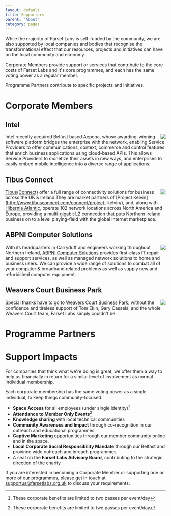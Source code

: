 ```yaml
---
layout: default
title: Supporters
parent: "About"
category: pages
---
```


While the majority of Farset Labs is self-funded by the community, we are also supported by local companies and bodies that recognise the transformational effect that our resources, projects and initiatives can have on the local community and economy. 

Corporate Members provide support or services that contribute to the core costs of Farset Labs and it's core programmes, and each has the same voting power as a regular member.

Programme Partners contribute to specific projects and initiatives.

# Corporate Members

## Intel 

<div style="float: right"><a href="http://aepona.intel.com/"><img src="http://blog.farsetlabs.org.uk/wp-content/uploads/2012/04/intel_logo-300x227.jpg"/></a></div>

Intel recently acquired Belfast based Aepona, whose awarding-winning software
platform bridges the enterprise with the network, enabling Service Providers
to offer communications, context, commerce and control features that enrich
business applications using cloud-based APIs. This allows Service Providers to
monetize their assets in new ways, and enterprises to easily embed mobile
intelligence into a diverse range of applications.

## Tibus Connect 

<div style="float: right"><a href="http://www.tibus.com"><img src="http://www.iia.ie/filestore/images/member/tibus.jpg"/></a></div>

[Tibus(Connect)](http://www.tibusconnect.com/) offer a full range of
connectivity solutions for business across the UK & Ireland.They are market
partners of [Project Kelvin](http://www.tibusconnect.com/connect/project-
kelvin/), and, along with [Hibernia
Atlantic](http://www.hiberniaatlantic.com/), operate 102 network locations
across North America and Europe, providing a multi-gigabit L2 connection that
puts Northern Ireland business on to a level playing-field with the global
internet marketplace.

## ABPNI Computer Solutions

<div style="float: right"><a href="http://www.abpni.co.uk"><img src="{{site.base}}/assets/img/corp_logos/abpni_300.png"/></a></div>

With its headquarters in Carryduff and engineers working throughout Northern Ireland, [ABPNI Computer Solutions](http://www.abpni.co.uk) provides first-class IT repair and support services, as well as managed network solutions to home and business users. We can provide a wide range of solutions to combat all of your computer & broadband related problems as well as supply new and refurbished computer equipment.


## Weavers Court Business Park 

<div style="float: right"><a href="http://www.weaverscourt.com"><img src="http://blog.farsetlabs.org.uk/wp-content/uploads/2012/04/weavers_court_business_park_belfast_logo.png"/></a></div>

Special thanks have to go to [Weavers Court Business Park](http://www.weaverscourt.com/); without the confidence and tireless support of Tom Ekin, Gary Cassels, and the whole Weavers Court team, Farset Labs simply couldn't be.

# Programme Partners

# Support Impacts

For companies that think what we're doing is great, we offer them a way to help us financially in return for a similar level of involvement as normal individual membership. 

Each corporate membership has the same voting power as a single individual, to keep things community-focused.

*   **Space Access** for all employees (under single identity)[^corp]
*   **Attendance to Member Only Events**[^corp]
*   **Knowledge sharing** with local technical communities
*   **Community Awareness and Impact** through co-recognition in our outreach and educational programmes
*   **Captive Marketing** opportunities through our member community online and in the space.
*   **Local Corporate Social Responsibility Mandate** through our Belfast and province wide outreach and inreach programmes
*   A seat on the **Farset Labs Advisory Board**, contributing to the strategic direction of the charity

If you are interested in becoming a Corporate Member or supporting one or more of our programmes, please get in touch at [supportus@farsetlabs.org.uk](mailto:supportus@farsetlabs.org.uk) to discuss your requirements.

[^corp]: These corporate benefits are limited to two passes per event/day

